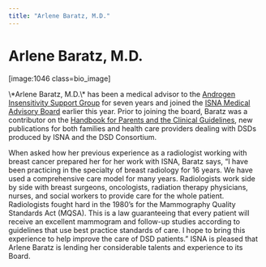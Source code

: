 ```yaml
---
title: "Arlene Baratz, M.D."
---
```


# Arlene Baratz, M.D.

<p>[image:1046 class=bio_image]  </p>

<p>\*Arlene Baratz, M.D.\* has been a medical advisor to the <a href="http://www.indiana.edu/~ais/html/home.html">Androgen Insensitivity Support Group</a> for seven years and joined the <a href="http://www.isna.org/about/medicalboard/"><span class="caps">ISNA</span> Medical Advisory Board</a> earlier this year. Prior to joining the board, Baratz was a contributor on the <a href="http://www.dsdguidelines.org/">Handbook for Parents and the Clinical Guidelines</a>, new publications for both families and health care providers dealing with <span class="caps">DSD</span>s produced by <span class="caps">ISNA</span> and the <span class="caps">DSD</span> Consortium.  </p>

<p>When asked how her previous experience as a radiologist working with breast cancer prepared her for her work with <span class="caps">ISNA</span>, Baratz says, &#8220;I have been practicing in the specialty of breast radiology for 16 years. We have used a comprehensive care model for many years. Radiologists work side by side with breast surgeons, oncologists, radiation therapy physicians, nurses, and social workers to provide care for the whole patient. Radiologists fought hard in the 1980&#8217;s for the Mammography Quality Standards Act (<span class="caps">MQSA</span>). This is a law guaranteeing that every patient will receive an excellent mammogram and follow-up studies according to guidelines that use best practice standards of care. I hope to bring this experience to help improve the care of <span class="caps">DSD</span> patients.&#8221; <span class="caps">ISNA</span> is pleased that Arlene Baratz is lending her considerable talents and experience to its Board.</p>
